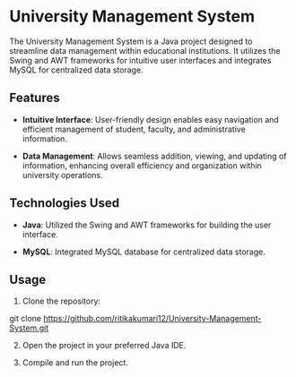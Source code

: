 # University Management System

The University Management System is a Java project designed to streamline data management within educational institutions. It utilizes the Swing and AWT frameworks for intuitive user interfaces and integrates MySQL for centralized data storage.

## Features

- **Intuitive Interface**: User-friendly design enables easy navigation and efficient management of student, faculty, and administrative information.
  
- **Data Management**: Allows seamless addition, viewing, and updating of information, enhancing overall efficiency and organization within university operations.

## Technologies Used

- **Java**: Utilized the Swing and AWT frameworks for building the user interface.
  
- **MySQL**: Integrated MySQL database for centralized data storage.

## Usage

1. Clone the repository:

git clone https://github.com/ritikakumari12/University-Management-System.git

2. Open the project in your preferred Java IDE.

3. Compile and run the project.


